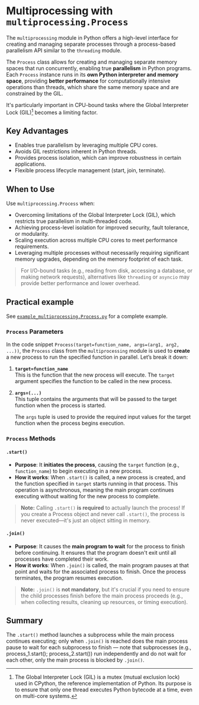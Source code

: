 # Multiprocessing with `multiprocessing.Process`

The `multiprocessing` module in Python offers a high-level interface for creating and managing separate processes through a process-based parallelism API similar to the `threading` module. 

The `Process` class allows for creating and managing separate memory spaces that run concurrently, enabling true **parallelism** in Python programs. Each `Process` instance runs in its **own Python interpreter and memory space**, providing **better performance** for computationally intensive operations than threads, which share the same memory space and are constrained by the GIL.

It's particularly important in CPU-bound tasks where the Global Interpreter Lock (GIL)[^1] becomes a limiting factor. 

> [^1]: The Global Interpreter Lock (GIL) is a mutex (mutual exclusion lock) used in CPython, the reference implementation of Python. Its purpose is to ensure that only one thread executes Python bytecode at a time, even on multi-core systems.

## Key Advantages

- Enables true parallelism by leveraging multiple CPU cores.
- Avoids GIL restrictions inherent in Python threads.
- Provides process isolation, which can improve robustness in certain applications.
- Flexible process lifecycle management (start, join, terminate).

## When to Use

Use `multiprocessing.Process` when:

- Overcoming limitations of the Global Interpreter Lock (GIL), which restricts true parallelism in multi-threaded code.
- Achieving process-level isolation for improved security, fault tolerance, or modularity.
- Scaling execution across multiple CPU cores to meet performance requirements.
- Leveraging multiple processes without necessarily requiring significant memory upgrades, depending on the memory footprint of each task.

> For I/O-bound tasks (e.g., reading from disk, accessing a database, or making network requests), alternatives like `threading` or `asyncio` may provide better performance and lower overhead.

## Practical example

See [`example_multiprocessing.Process.py`](./example_multiprocessing.Process.py) for a complete example.

### `Process` Parameters

In the code snippet `Process(target=function_name, args=(arg1, arg2, ...))`, the `Process` class from the `multiprocessing` module is used to **create** a new process to run the specified function in parallel. Let’s break it down:

1. **`target=function_name`**  
   This is the function that the new process will execute. The `target` argument specifies the function to be called in the new process.

2. **`args=(...)`**  
   This tuple contains the arguments that will be passed to the target function when the process is started.

   The `args` tuple is used to provide the required input values for the target function when the process begins execution.

### `Process` Methods
#### `.start()`

- **Purpose**: It **initiates the process**, causing the `target` function (e.g., `function_name`) to begin executing in a new process.
- **How it works**: When `.start()` is called, a new process is created, and the function specified in `target` starts running in that process. This operation is asynchronous, meaning the main program continues executing without waiting for the new process to complete.
> **Note:** Calling `.start()` **is required** to actually launch the process! If you create a Process object and never call `.start()`, the process is never executed—it's just an object sitting in memory.

#### `.join()` 

- **Purpose**: It causes the **main program to wait** for the process to finish before continuing. It ensures that the program doesn't exit until all processes have completed their work.
- **How it works**: When `.join()` is called, the main program pauses at that point and waits for the associated process to finish. Once the process terminates, the program resumes execution.
> **Note:** `.join()` is **not mandatory**, but it's crucial if you need to ensure the child processes finish before the main process proceeds (e.g., when collecting results, cleaning up resources, or timing execution).

## Summary
The `.start()` method launches a subprocess while the main process continues executing; only when `.join()` is reached does the main process pause to wait for each subprocess to finish — note that subprocesses (e.g., process_1.start(); process_2.start()) run independently and do not wait for each other, only the main process is blocked by `.join()`.
